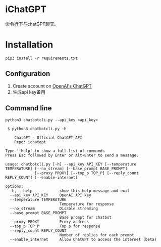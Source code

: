 # iChatGPT 
命令行下与chatGPT聊天。

# Installation
`pip3 install -r requirements.txt`

## Configuration

1. Create account on [OpenAI's ChatGPT](https://chat.openai.com/)
2. 生成api key备用

## Command line
`python3 chatbotcli.py --api_key <api_key>`

```
 $ python3 chatbotcli.py -h

    ChatGPT - Official ChatGPT API
    Repo: ichatgpt

Type '!help' to show a full list of commands
Press Esc followed by Enter or Alt+Enter to send a message.

usage: chatbotcli.py [-h] --api_key API_KEY [--temperature TEMPERATURE] [--no_stream] [--base_prompt BASE_PROMPT]
             [--proxy PROXY] [--top_p TOP_P] [--reply_count REPLY_COUNT] [--enable-internet]

options:
  -h, --help            show this help message and exit
  --api_key API_KEY     OpenAI API key
  --temperature TEMPERATURE
                        Temperature for response
  --no_stream           Disable streaming
  --base_prompt BASE_PROMPT
                        Base prompt for chatbot
  --proxy PROXY         Proxy address
  --top_p TOP_P         Top p for response
  --reply_count REPLY_COUNT
                        Number of replies for each prompt
  --enable_internet     Allow ChatGPT to access the internet (beta)
```